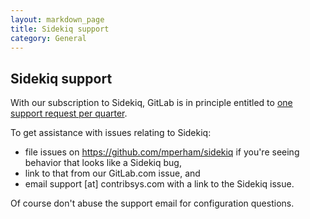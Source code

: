 ```yaml
---
layout: markdown_page
title: Sidekiq support
category: General
---
```


## Sidekiq support

With our subscription to Sidekiq, GitLab is in principle entitled to [one support request per quarter](https://github.com/mperham/sidekiq/wiki/Commercial-Support#priority-support/index.html.md).

To get assistance with issues relating to Sidekiq:

- file issues on https://github.com/mperham/sidekiq if you're seeing behavior that looks like a Sidekiq bug,
- link to that from our GitLab.com issue, and
- email support [at] contribsys.com with a link to the Sidekiq issue.

Of course don't abuse the support email for configuration questions.
